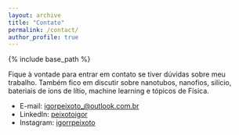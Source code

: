 ```yaml
---
layout: archive
title: "Contato"
permalink: /contact/
author_profile: true
---
```


{% include base_path %}


Fique à vontade para entrar em contato se tiver dúvidas sobre meu trabalho. Também fico em discutir sobre nanotubos, nanofios, silício, bateriais de íons de lítio, machine learning e tópicos de Física.

* E-mail: igorpeixoto_@outlook.com.br
* LinkedIn: [peixotoigor](www.linkedin.com/in/peixotoigor)
* Instagram: [igorrpeixoto](https://www.instagram.com/igorrpeixoto)
